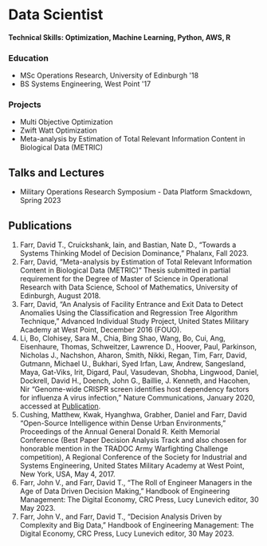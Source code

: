 # Data Scientist

#### Technical Skills: Optimization, Machine Learning, Python, AWS, R

### Education
- MSc Operations Research, University of Edinburgh '18
- BS Systems Engineering, West Point '17

### Projects
- Multi Objective Optimization
- Zwift Watt Optimization
- Meta-analysis by Estimation of Total Relevant Information Content in Biological Data (METRIC)

## Talks and Lectures
- Military Operations Research Symposium - Data Platform Smackdown, Spring 2023


## Publications
1. Farr, David T., Cruickshank, Iain, and Bastian, Nate D., “Towards a Systems Thinking Model of Decision Dominance,” Phalanx, Fall 2023.
2. Farr, David, “Meta-analysis by Estimation of Total Relevant Information Content in Biological Data (METRIC)” Thesis submitted in partial requirement for the Degree of Master of Science in Operational Research with Data Science, School of Mathematics, University of Edinburgh, August 2018.
3. Farr, David, “An Analysis of Facility Entrance and Exit Data to Detect Anomalies Using the Classification and Regression Tree Algorithm Technique,” Advanced Individual Study Project, United States Military Academy at West Point, December 2016 (FOUO).
4. Li, Bo, Clohisey, Sara M., Chia, Bing Shao, Wang, Bo, Cui, Ang, Eisenhaure, Thomas, Schweitzer, Lawrence D., Hoover, Paul, Parkinson, Nicholas J., Nachshon, Aharon, Smith, Nikki, Regan, Tim, Farr, David, Gutmann, Michael U., Bukhari, Syed Irfan, Law, Andrew, Sangesland, Maya, Gat-Viks, Irit, Digard, Paul, Vasudevan, Shobha, Lingwood, Daniel, Dockrell, David H., Doench, John G., Baillie, J. Kenneth, and Hacohen, Nir “Genome-wide CRISPR screen identifies host dependency factors for influenza A virus infection,” Nature Communications, January 2020, accessed at [Publication](https://www.nature.com/articles/s41467-019-13965-x).
5. Cushing, Matthew, Kwak, Hyanghwa, Grabher, Daniel and Farr, David “Open-Source Intelligence within Dense Urban Environments,” Proceedings of the Annual General Donald R. Keith Memorial Conference (Best Paper Decision Analysis Track and also chosen for honorable mention in the TRADOC Army Warfighting Challenge competition), A Regional Conference of the Society for Industrial and Systems Engineering, United States Military Academy at West Point, New York, USA, May 4, 2017.
6. Farr, John V., and Farr, David T., “The Roll of Engineer Managers in the Age of Data Driven Decision Making,” Handbook of Engineering Management: The Digital Economy, CRC Press, Lucy Lunevich editor, 30 May 2023.
7. Farr, John V., and Farr, David T., “Decision Analysis Driven by Complexity and Big Data,” Handbook of Engineering Management: The Digital Economy, CRC Press, Lucy Lunevich editor, 30 May 2023.
